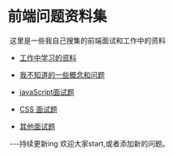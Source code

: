  #  前端问题资料集 #
  
  这里是一些我自己搜集的前端面试和工作中的资料
  
- [工作中学习的资料](//github.com/LuoShengMen/Interview-Questions/blob/master/data.md)

- [我不知道的一些概念和问题](//github.com/LuoShengMen/Interview-Questions/blob/master/Questions.md)
  
- [javaScript面试题](//github.com/LuoShengMen/Interview-Questions/blob/master/Js.md)
  
- [CSS 面试题](//github.com/LuoShengMen/Interview-Questions/blob/master/Css.md)
  
- [其他面试题](//github.com/LuoShengMen/Interview-Questions/blob/master/Other.md)
  
  
  ---持续更新ing
 欢迎大家start,或者添加新的问题。

